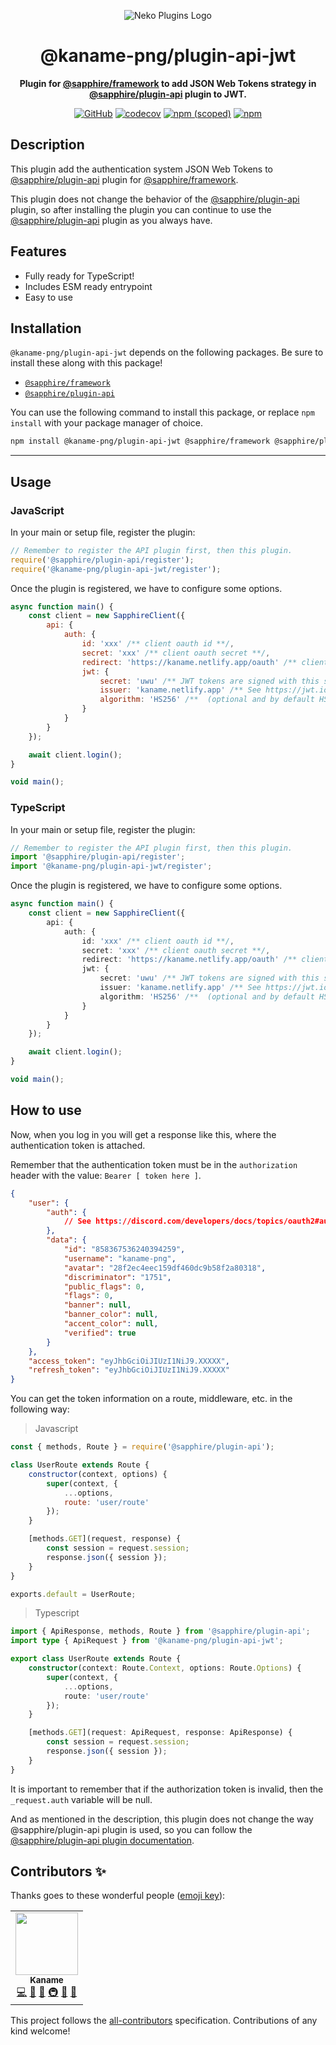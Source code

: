 <div align="center">

![Neko Plugins Logo](https://raw.githubusercontent.com/kaname-png/neko-plugins/main/assets/logo.png)

# @kaname-png/plugin-api-jwt

**Plugin for <a href="https://github.com/sapphiredev/framework">@sapphire/framework</a> to add JSON Web Tokens strategy in [@sapphire/plugin-api](https://www.npmjs.com/package/@sapphire/plugin-api) plugin to JWT.**

[![GitHub](https://img.shields.io/github/license/kaname-png/neko-plugins)](https://github.com/kaname-png/neko-plugins/blob/main/LICENSE.md)
[![codecov](https://codecov.io/gh/kaname-png/neko-plugins/branch/main/graph/badge.svg?token=7B0AVB4YG6)](https://codecov.io/gh/kaname-png/neko-plugins)
[![npm (scoped)](https://img.shields.io/npm/v/@kaname-png/plugin-api-jwt?color=crimson&logo=npm)](https://www.npmjs.com/package/@kaname-png/plugin-api-jwt)
[![npm](https://img.shields.io/npm/dt/@kaname-png/plugin-api-jwt?color=crimson&logo=npm)](https://www.npmjs.com/package/@kaname-png/plugin-api-jwt)

</div>

## Description

This plugin add the authentication system JSON Web Tokens to [@sapphire/plugin-api](https://www.npmjs.com/package/@sapphire/plugin-api) plugin for [@sapphire/framework](https://www.npmjs.com/package/@sapphire/framework).

This plugin does not change the behavior of the [@sapphire/plugin-api](https://www.npmjs.com/package/@sapphire/plugin-api) plugin, so after installing the plugin you can continue to use the [@sapphire/plugin-api](https://www.npmjs.com/package/@sapphire/plugin-api) plugin as you always have.

## Features

-   Fully ready for TypeScript!
-   Includes ESM ready entrypoint
-   Easy to use

## Installation

`@kaname-png/plugin-api-jwt` depends on the following packages. Be sure to install these along with this package!

-   [`@sapphire/framework`](https://www.npmjs.com/package/@sapphire/framework)
-   [`@sapphire/plugin-api`](https://www.npmjs.com/package/@sapphire/plugin-api)

You can use the following command to install this package, or replace `npm install` with your package manager of choice.

```sh
npm install @kaname-png/plugin-api-jwt @sapphire/framework @sapphire/plugin-api
```

---

## Usage

### JavaScript

In your main or setup file, register the plugin:

```javascript
// Remember to register the API plugin first, then this plugin.
require('@sapphire/plugin-api/register');
require('@kaname-png/plugin-api-jwt/register');
```

Once the plugin is registered, we have to configure some options.

```javascript
async function main() {
	const client = new SapphireClient({
		api: {
			auth: {
				id: 'xxx' /** client oauth id **/,
				secret: 'xxx' /** client oauth secret **/,
				redirect: 'https://kaname.netlify.app/oauth' /** client oauth redirect **/,
				jwt: {
					secret: 'uwu' /** JWT tokens are signed with this secret key. (required) **/,
					issuer: 'kaname.netlify.app' /** See https://jwt.io/introduction  (optional and by default api.auth.redirect) **/,
					algorithm: 'HS256' /**  (optional and by default HS512) **/
				}
			}
		}
	});

	await client.login();
}

void main();
```

### TypeScript

In your main or setup file, register the plugin:

```typescript
// Remember to register the API plugin first, then this plugin.
import '@sapphire/plugin-api/register';
import '@kaname-png/plugin-api-jwt/register';
```

Once the plugin is registered, we have to configure some options.

```typescript
async function main() {
	const client = new SapphireClient({
		api: {
			auth: {
				id: 'xxx' /** client oauth id **/,
				secret: 'xxx' /** client oauth secret **/,
				redirect: 'https://kaname.netlify.app/oauth' /** client oauth redirect **/,
				jwt: {
					secret: 'uwu' /** JWT tokens are signed with this secret key. (required) **/,
					issuer: 'kaname.netlify.app' /** See https://jwt.io/introduction  (optional and by default api.auth.redirect) **/,
					algorithm: 'HS256' /**  (optional and by default HS512) **/
				}
			}
		}
	});

	await client.login();
}

void main();
```

## How to use

Now, when you log in you will get a response like this, where the authentication token is attached.

Remember that the authentication token must be in the `authorization` header with the value: `Bearer [ token here ]`.

```json
{
	"user": {
		"auth": {
			// See https://discord.com/developers/docs/topics/oauth2#authorization-code-grant-access-token-response
		},
		"data": {
			"id": "858367536240394259",
			"username": "kaname-png",
			"avatar": "28f2ec4eec159df460dc9b58f2a80318",
			"discriminator": "1751",
			"public_flags": 0,
			"flags": 0,
			"banner": null,
			"banner_color": null,
			"accent_color": null,
			"verified": true
		}
	},
	"access_token": "eyJhbGciOiJIUzI1NiJ9.XXXXX",
	"refresh_token": "eyJhbGciOiJIUzI1NiJ9.XXXXX"
}
```

You can get the token information on a route, middleware, etc. in the following way:

> Javascript

```javascript
const { methods, Route } = require('@sapphire/plugin-api');

class UserRoute extends Route {
	constructor(context, options) {
		super(context, {
			...options,
			route: 'user/route'
		});
	}

	[methods.GET](request, response) {
		const session = request.session;
		response.json({ session });
	}
}

exports.default = UserRoute;
```

> Typescript

```typescript
import { ApiResponse, methods, Route } from '@sapphire/plugin-api';
import type { ApiRequest } from '@kaname-png/plugin-api-jwt';

export class UserRoute extends Route {
	constructor(context: Route.Context, options: Route.Options) {
		super(context, {
			...options,
			route: 'user/route'
		});
	}

	[methods.GET](request: ApiRequest, response: ApiResponse) {
		const session = request.session;
		response.json({ session });
	}
}
```

It is important to remember that if the authorization token is invalid, then the `_request.auth` variable will be null.

And as mentioned in the description, this plugin does not change the way @sapphire/plugin-api plugin is used, so you can follow the [@sapphire/plugin-api plugin documentation](https://www.sapphirejs.dev/docs/Guide/plugins/API/using-oauth2-backend-route).

## Contributors ✨

Thanks goes to these wonderful people ([emoji key](https://allcontributors.org/docs/en/emoji-key)):

<!-- ALL-CONTRIBUTORS-LIST:START - Do not remove or modify this section -->
<!-- prettier-ignore-start -->
<!-- markdownlint-disable -->
<table>
  <tr>
    <td align="center"><a href="https://kaname.netlify.app"><img src="https://avatars.githubusercontent.com/u/56084970?v=4?s=100" width="100px;" alt=""/><br /><sub><b>Kaname</b></sub></a><br /><a href="https://github.com/kaname-png/neko-plugins/commits?author=kaname-png" title="Code">💻</a> <a href="https://github.com/kaname-png/neko-plugins/issues?q=author%3Akaname-png" title="Bug reports">🐛</a> <a href="https://github.com/kaname-png/neko-plugins/commits?author=kaname-png" title="Documentation">📖</a> <a href="#infra-kaname-png" title="Infrastructure (Hosting, Build-Tools, etc)">🚇</a> <a href="#maintenance-kaname-png" title="Maintenance">🚧</a> <a href="https://github.com/kaname-png/neko-plugins/pulls?q=is%3Apr+reviewed-by%3Akaname-png" title="Reviewed Pull Requests">👀</a></td>
  </tr>
</table>

<!-- markdownlint-restore -->
<!-- prettier-ignore-end -->

<!-- ALL-CONTRIBUTORS-LIST:END -->

This project follows the [all-contributors](https://github.com/all-contributors/all-contributors) specification.
Contributions of any kind welcome!
